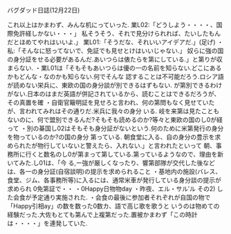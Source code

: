 バグダッド日誌(12月22日)

これ以上はかまわず、みんな机にっていった.
業L02:「どうしよう・・・・、国際免許経しかない・・・」
私そうそう、それで見分けられれば、たいしたもんだとほめてやれはいいよ.」
業L01:「そうだな、それいいアイデアだ.」(足げ)
・私:「そんなに怒ってないで、免証でも見せとけはいいじゃない.」
奴らに強の国の身分証をせる必要があるんだ.あいつらは俵たらを第にしている.」と第りが収まらない.
・業L01は「そもそもあいつらは優の一の名前を知らない.どこにあるかもどんな・なのかも知らない.何でそんな
認することは不可能だろう.ロシア語が読めない栄兵に、東欧の国の身分談が別できるはずもない.
が第別できるわけがない.日本のはまだ英語が併記されているから、読むことはできるだろうが、その真置を確
・自衛官簸明証を見せろと言われ、何の第問もなく見せていたが、言われてみれはその通りだ.米兵に我々の身分
いる.
岐を来第は見たこともないのに、何で盟別できるんだ?そもそも読めるのか?等々と東欧の国のし0が経って
・別の棊国し02はそもそも身分証がないという.何のために米第発行の身分を物っているのか?の国の身分
第っている.
朝食堂に入る、自の身分の豊示を求められたが物行していないと警えたら、入れない.」と言われたといって
朝、事務所に行くと数名のし0が第まって第している.第っているようなので、理由を新いてみた.し01は、「今
る,ー強が厳しくなったり、響第部隊が交代した後などは、各一の身分証(自宿談明)の提示を求められること
・基地内の施設(バレス、食堂、ジム、各事務所等)に入るには、通常米車が発行している身分談の提示が求められ
0免第証で・・
・0Happy日物物day
・昨夜、エル・サル′ル
その2)
した会食が予定通り実施された.
・会食の最後に参加者それぞれが自国の物で「Happy引相ay」の数を数った0数カ、語で高じ歌を歌うと
いうのは物めての経験だった.大佐もとても第んで上複第だった.置被かまわず「この時計は・・・・」を連発していた.
